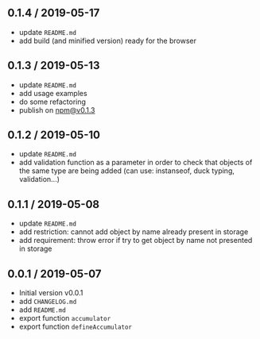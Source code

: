 ## 0.1.4 / 2019-05-17
- update `README.md`
- add build (and minified version) ready for the browser


## 0.1.3 / 2019-05-13
- update `README.md`
- add usage examples
- do some refactoring
- publish on npm@v0.1.3


## 0.1.2 / 2019-05-10
- update `README.md`
- add validation function as a parameter in order to check
  that objects of the same type are being added (can use: instanseof, duck typing, validation...)

## 0.1.1 / 2019-05-08
- update `README.md`
- add restriction: cannot add object by name already present in storage
- add requirement: throw error if try to get object by name not presented in storage

## 0.0.1 / 2019-05-07
- Initial version v0.0.1
- add `CHANGELOG.md`
- add `README.md`
- export function `accumulator`
- export function `defineAccumulator`
